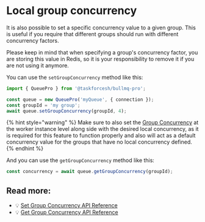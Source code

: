 # Local group concurrency

It is also possible to set a specific concurrency value to a given group. This is useful if you require that different groups should run with different concurrency factors.

Please keep in mind that when specifying a group's concurrency factor, you are storing this value in Redis, so it is your responsibility to remove it if you are not using it anymore.

You can use the `setGroupConcurrency` method like this:

```typescript
import { QueuePro } from '@taskforcesh/bullmq-pro';

const queue = new QueuePro('myQueue', { connection });
const groupId = 'my group';
await queue.setGroupConcurrency(groupId, 4);
```

{% hint style="warning" %}
Make sure to also set the [Group Concurrency](concurrency.md) at the worker instance level along side with the desired local concurrency, as it is required for this feature to function properly and also will act as a default concurrency value for the groups that have no local concurrency defined.
{% endhint %}

And you can use the `getGroupConcurrency` method like this:

```typescript
const concurrency = await queue.getGroupConcurrency(groupId);
```

## Read more:

- 💡 [Set Group Concurrency API Reference](https://api.bullmq.pro/classes/v7.Queue.html#setGroupConcurrency)
- 💡 [Get Group Concurrency API Reference](https://api.bullmq.pro/classes/v7.Queue.html#getGroupConcurrency)
